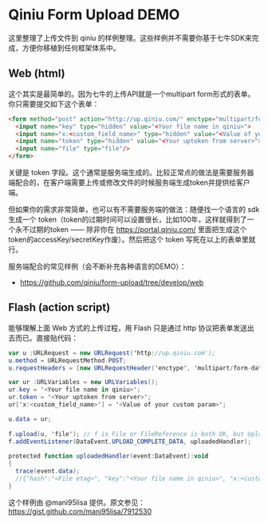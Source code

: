 Qiniu Form Upload DEMO
==========

这里整理了上传文件到 qiniu 的样例整理。这些样例并不需要你基于七牛SDK来完成，方便你移植到任何框架体系中。


## Web (html)

这个其实是最简单的。因为七牛的上传API就是一个multipart form形式的表单。你只需要提交如下这个表单：

```html
<form method="post" action="http://up.qiniu.com/" enctype="multipart/form-data">
  <input name="key" type="hidden" value="<Your file name in qiniu>">
  <input name="x:<custom_field_name>" type="hidden" value="<Value of your custom param>">
  <input name="token" type="hidden" value="<Your uptoken from server>">
  <input name="file" type="file"/>
</form>
```

关键是 token 字段。这个通常是服务端生成的。比较正常点的做法是需要服务器端配合的，在客户端需要上传或修改文件的时候服务端生成token并提供给客户端。

但如果你的需求非常简单，也可以有不需要服务端的做法：随便找一个语言的 sdk 生成一个 token（token的过期时间可以设置很长，比如100年，这样就得到了一个永不过期的token —— 除非你在 https://portal.qiniu.com/ 里面把生成这个token的accessKey/secretKey作废）。然后把这个 token 写死在以上的表单里就行。

服务端配合的常见样例（会不断补充各种语言的DEMO）：

* https://github.com/qiniu/form-upload/tree/develop/web


## Flash (action script)

能够理解上面 Web 方式的上传过程，用 Flash 只是通过 http 协议把表单发送出去而已。直接贴代码：

```ActionScript
var u :URLRequest = new URLRequest('http://up.qiniu.com');
u.method = URLRequestMethod.POST;
u.requestHeaders = [new URLRequestHeader('enctype', 'multipart/form-data')];

var ur :URLVariables = new URLVariables();
ur.key = '<Your file name in qiniu>';
ur.token = '<Your uptoken from server>';
ur['x:<custom_field_name>'] = '<Value of your custom param>';

u.data = ur;
 
f.upload(u, 'file'); // f is File or FileReference is both OK, but UploadDataFieldName must be 'file'
f.addEventListener(DataEvent.UPLOAD_COMPLETE_DATA, uploadedHandler);
 
protected function uploadedHandler(event:DataEvent):void
{
  trace(event.data);
  //{"hash":"<File etag>", "key":"<Your file name in qiniu>", "x:<custom_field_name>":"<Value of your custom param>"}
}
```

这个样例由 @mani95lisa 提供。原文参见：https://gist.github.com/mani95lisa/7912530
